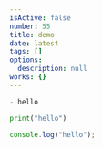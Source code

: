 ```yaml
---
isActive: false
number: 55
title: demo
date: latest
tags: []
options:
  description: null
works: {}
---
```



```md title="text.md"
- hello
```

```py title="main.py"
print("hello")
```

```js
console.log("hello");
```
